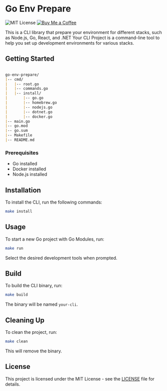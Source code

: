 # Go Env Prepare

![MIT License](https://img.shields.io/badge/license-MIT-green)
[![Buy Me a Coffee](https://img.shields.io/badge/buy%20me%20a%20coffee-donate-orange.svg)](https://buymeacoffee.com/felipewom)

This is a CLI library that prepare your environment for different stacks, such as Node.js, Go, React, and .NET
Your CLI Project is a command-line tool to help you set up development environments for various stacks.

## Getting Started

```markdown

go-env-prepare/
|-- cmd/
|   |-- root.go
|   |-- commands.go
|   |-- install/
|       |-- go.go
|       |-- homebrew.go
|       |-- nodejs.go
|       |-- dotnet.go
|       |-- docker.go
|-- main.go
|-- go.mod
|-- go.sum
|-- Makefile
|-- README.md

```

### Prerequisites

- Go installed
- Docker installed
- Node.js installed

## Installation

To install the CLI, run the following commands:

```bash
make install
```

## Usage

To start a new Go project with Go Modules, run:

```bash
make run
```

Select the desired development tools when prompted.

## Build

To build the CLI binary, run:

```bash
make build
```

The binary will be named `your-cli`.

## Cleaning Up

To clean the project, run:

```bash
make clean
```

This will remove the binary.

## License

This project is licensed under the MIT License - see the [LICENSE](LICENSE) file for details.
